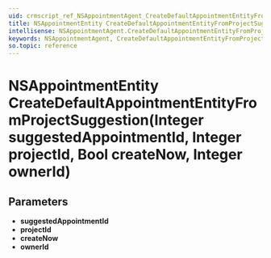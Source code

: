 ```yaml
---
uid: crmscript_ref_NSAppointmentAgent_CreateDefaultAppointmentEntityFromProjectSuggestion
title: NSAppointmentEntity CreateDefaultAppointmentEntityFromProjectSuggestion(Integer suggestedAppointmentId, Integer projectId, Bool createNow, Integer ownerId)
intellisense: NSAppointmentAgent.CreateDefaultAppointmentEntityFromProjectSuggestion
keywords: NSAppointmentAgent, CreateDefaultAppointmentEntityFromProjectSuggestion
so.topic: reference
---
```


# NSAppointmentEntity CreateDefaultAppointmentEntityFromProjectSuggestion(Integer suggestedAppointmentId, Integer projectId, Bool createNow, Integer ownerId)

## Parameters

* **suggestedAppointmentId** 
* **projectId** 
* **createNow** 
* **ownerId** 
